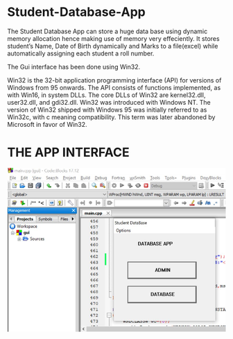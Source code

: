 # Student-Database-App
 The Student Database App can store a huge data base using dynamic memory allocation hence making use of memory very effeciently. 
 It stores student’s Name, Date of Birth dynamically and Marks to a file(excel) while automatically assigning each student a roll number.
 
 The Gui interface has been done using Win32.

 Win32 is the 32-bit application programming interface (API) for versions of Windows from 95 onwards. The API consists of functions implemented, as with Win16, in system DLLs. The core DLLs of Win32 are kernel32.dll, user32.dll, and gdi32.dll. Win32 was introduced with Windows NT. The version of Win32 shipped with Windows 95 was initially referred to as Win32c, with c meaning compatibility. This term was later abandoned by Microsoft in favor of Win32.
 # THE APP  INTERFACE
 ![](https://github.com/Sankul2699/Student-Database-App/blob/master/Images/front%20page.jpeg) 
